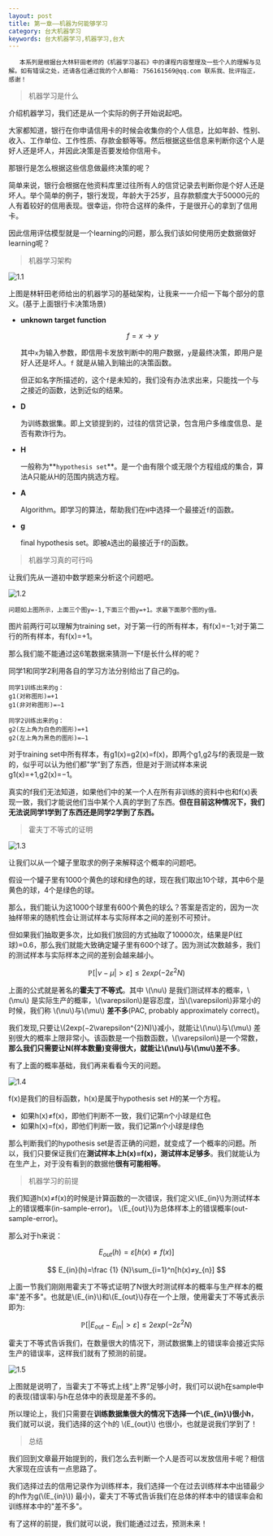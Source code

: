 ```yaml
---
layout: post
title: 第一章——机器为何能够学习
category: 台大机器学习
keywords: 台大机器学习,机器学习,台大
---
```


```
   本系列是根据台大林轩田老师的《机器学习基石》中的课程内容整理及一些个人的理解与见解。如有错误之处，还请各位通过我的个人邮箱: 756161569@qq.com 联系我、批评指正，感谢！
```


> 机器学习是什么

介绍机器学习，我们还是从一个实际的例子开始说起吧。

大家都知道，银行在你申请信用卡的时候会收集你的个人信息，比如年龄、性别、收入、工作单位、工作性质、存款金额等等。然后根据这些信息来判断你这个人是好人还是坏人，并因此决策是否要发给你信用卡。

那银行是怎么根据这些信息做最终决策的呢？

简单来说，银行会根据在他资料库里过往所有人的信贷记录去判断你是个好人还是坏人。举个简单的例子，银行发现，年龄大于25岁，且存款额度大于50000元的人有着较好的信用表现。很幸运，你符合这样的条件，于是很开心的拿到了信用卡。

因此信用评估模型就是一个learning的问题，那么我们该如何使用历史数据做好learning呢？

> 机器学习架构

![1.1](https://raw.githubusercontent.com/keepCodingDream/blog.io/master/assets/img/taiwan/1.1.png)

上图是林轩田老师给出的机器学习的基础架构，让我来一一介绍一下每个部分的意义。(基于上面银行卡决策场景)

* **unknown target function**


 	$$
		f = x \rightarrow y
	$$
	   
   其中`x`为输入参数，即信用卡发放判断中的用户数据，`y`是最终决策，即用户是好人还是坏人。`f` 就是从输入到输出的决策函数。
   
   但正如名字所描述的，这个`f`是未知的，我们没有办法求出来，只能找一个与之接近的函数，达到近似的结果。
   
* **D**

  为训练数据集。即上文锁提到的，过往的信贷记录，包含用户多维度信息、是否有欺诈行为。
  
* **H**


  	一般称为**`hypothesis set`**。是一个由有限个或无限个方程组成的集合，算法A只能从H的范围内挑选方程。
  	
* **A**


  Algorithm。即学习的算法，帮助我们在`H`中选择一个最接近`f`的函数。
  
* **g**

  final hypothesis set。即被`A`选出的最接近于`f`的函数。
  
  
> 机器学习真的可行吗

让我们先从一道初中数学题来分析这个问题吧。

![1.2](https://raw.githubusercontent.com/keepCodingDream/blog.io/master/assets/img/taiwan/1.2.png)

```	
问题如上图所示，上面三个图y=-1,下面三个图y=+1。求最下面那个图的y值。
```

图片前两行可以理解为training set，对于第一行的所有样本，有f(x)=−1;对于第二行的所有样本，有f(x)=+1。

那么我们能不能通过这6笔数据来猜测一下f是长什么样的呢？

同学1和同学2利用各自的学习方法分别给出了自己的g。

```
同学1训练出来的g：
g1(对称图形)=+1
g1(非对称图形)=−1

同学2训练出来的g：
g2(左上角为白色的图形)=+1
g2(左上角为黑色的图形)=−1
```

对于training set中所有样本，有g1(x)=g2(x)=f(x)，即两个g1,g2与f的表现是一致的，似乎可以认为他们都"学"到了东西，但是对于测试样本来说g1(x)=+1,g2(x)=−1。

真实的f我们无法知道，如果他们中的某一个人在所有非训练的资料中也和f(x)表现一致，我们才能说他们当中某个人真的学到了东西。**但在目前这种情况下，我们无法说同学1学到了东西还是同学2学到了东西。**

> 霍夫丁不等式的证明

![1.3](https://raw.githubusercontent.com/keepCodingDream/blog.io/master/assets/img/taiwan/1.3.png)

让我们以从一个罐子里取求的例子来解释这个概率的问题吧。

假设一个罐子里有1000个黄色的球和绿色的球，现在我们取出10个球，其中6个是黄色的球，4个是绿色的球。

那么，我们能认为这1000个球里有600个黄色的球么？答案是否定的，因为一次抽样带来的随机性会让测试样本与实际样本之间的差别不可预计。

但如果我们抽取更多次，比如我们放回的方式抽取了10000次，结果是P(红球)=0.6，那么我们就能大致确定罐子里有600个球了。因为测试次数越多，我们的测试样本与实际样本之间的差别会越来越小。

$$
		        \mathbb{P}[|\nu-\mu|>\varepsilon] \leq 2exp(−2\varepsilon^{2}N)
$$

上面的公式就是著名的**霍夫丁不等式**。其中 \\(\nu\\) 是我们测试样本的概率，\\(\mu\\) 是实际生产的概率，\\(\varepsilon\\)是容忍度，当\\(\varepsilon\\)非常小的时候，我们称 \\(\nu\\)与\\(\mu\\) **差不多**(PAC, probably approximately correct)。

我们发现,只要让\\(2exp(−2\varepsilon^{2}N)\\)减小，就能让\\(\nu\\)与\\(\mu\\) 差别很大的概率上限非常小。该函数是一个指数函数，\\(\varepsilon\\)是一个常数，**那么我们只需要让N(样本数量)变得很大，就能让\\(\nu\\)与\\(\mu\\)差不多**。


有了上面的概率基础，我们再来看看今天的问题。

![1.4](https://raw.githubusercontent.com/keepCodingDream/blog.io/master/assets/img/taiwan/1.4.png)

f(x)是我们的目标函数，h(x)是属于hypothesis set $H$的某一个方程。


* 如果h(x)≠f(x)，即他们判断不一致，我们记第n个小球是红色
* 如果h(x)=f(x)，即他们判断一致，我们记第n个小球是绿色

那么判断我们的hypothesis set是否正确的问题，就变成了一个概率的问题。所以，我们只要保证我们在**测试样本上h(x)=f(x)，测试样本足够多**。我们就能认为在生产上，对于没有看到的数据他**很有可能相等**。


> 机器学习的前提

我们知道h(x)≠f(x)的时候是计算函数的一次错误，我们定义\\(E_{in}\\)为测试样本上的错误概率(in-sample-error)。 \\(E_{out}\\)为总体样本上的错误概率(out-sample-error)。

那么对于h来说：

$$ 
    E_{out}(h)=\varepsilon[h(x)≠f(x)]
$$
 
$$
   E_{in}(h)=\frac {1} {N}\sum_{i=1}^n[h(x)≠y_{n}]
$$
 
 
上面一节我们刚刚用霍夫丁不等式证明了N很大时测试样本的概率与生产样本的概率"差不多"。也就是\\(E_{in}\\)和\\(E_{out}\\)存在一个上限，使用霍夫丁不等式表示即为:

$$
 \mathbb{P}[|E_{out}-E_{in}|>\varepsilon] \leq 2exp(−2\varepsilon^{2}N)
$$

霍夫丁不等式告诉我们，在数量很大的情况下，测试数据集上的错误率会接近实际生产的错误率，这样我们就有了预测的前提。

![1.5](https://raw.githubusercontent.com/keepCodingDream/blog.io/master/assets/img/taiwan/1.5.png)

上图就是说明了，当霍夫丁不等式上线“上界”足够小时，我们可以说h在sample中的表现(错误率)与h在总体中的表现是差不多的。

所以理论上，我们只需要在**训练数据集很大的情况下选择一个\\(E_{in}\\)很小h**，我们就可以说，我们选择的这个h的 \\(E_{out}\\) 也很小，也就是说我们学到了！

> 总结

我们回到文章最开始提到的，我们怎么去判断一个人是否可以发放信用卡呢？相信大家现在应该有一点思路了。

我们选择过去的信用记录作为训练样本，我们选择一个在过去训练样本中出错最少的h作为g(\\(E_{in}\\)) 最小)，霍夫丁不等式告诉我们在总体的样本中的错误率会和训练样本中的"差不多"。

有了这样的前提，我们就可以说，我们能通过过去，预测未来！

